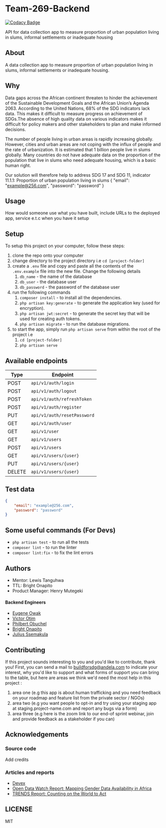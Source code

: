 # Team-269-Backend

[![Codacy Badge](https://api.codacy.com/project/badge/Grade/27dcc4acfa9c4d8f95f058acd398a058)](https://app.codacy.com/gh/BuildForSDG/Team-269-Backend?utm_source=github.com&utm_medium=referral&utm_content=BuildForSDG/Team-269-Backend&utm_campaign=Badge_Grade_Settings)

API for data collection app to measure proportion of urban population living in slums, informal settlements or inadequate housing

## About

A data collection app to measure proportion of urban population living in slums, informal settlements or inadequate housing.

## Why

Data gaps across the African continent threaten to hinder the achievement of the Sustainable Development Goals and the African Union’s Agenda 2063. According to the United Nations, 68% of the SDG indicators lack data. This makes it difficult to measure progress on achievement of SDGs.The absence of high quality data on various indicators makes it difficult for policy makers and other stakeholders to plan and make informed decisions.

The number of people living in urban areas is rapidly increasing globally. However, cities and urban areas are not coping with the influx of people and the rate of urbanization. It is estimated that 1 billion people live in slums globally.
Many countries do not have adequate data on the proportion of the population that live in slums who need adequate housing, which is a basic human right.

Our solution will therefore help to address SDG 17 and SDG 11, indicator 11.1.1: Proportion of urban population living in slums
{
"email": "example@256.com",
"password": "password"
}

## Usage

How would someone use what you have built, include URLs to the deployed app, service e.t.c when you have it setup

## Setup

To setup this project on your computer, follow these steps:

1. clone the repo onto your computer
2. change directory to the project directory i.e `cd [project-folder]`
3. create a `.env` file and copy and paste all the contents of the `.env.example` file into the new file. Change the following details
    1. `db_name` - the name of the database
    2. `db_user` - the database user
    3. `db_password` - the password of the database user
4. run the following commands
    1. `composer install` - to install all the dependencies.
    2. `php artisan key:generate` - to generate the application key (used for encryption).
    3. `php artisan jwt:secret` - to generate the secret key that will be used for creating auth tokens.
    4. `php artisan migrate` - to run the database migrations.
5. to start the app, simply run `php artisan serve` from within the root of the project i.e
    1. `cd [project-folder]`
    2. `php artisan serve`

## Available endpoints

| **Type** | **Endpoint**                |
| -------- | --------------------------- |
| POST     | `api/v1/auth/login`         |
| POST     | `api/v1/auth/logout`        |
| POST     | `api/v1/auth/refreshToken`  |
| POST     | `api/v1/auth/register`      |
| PUT      | `api/v1/auth/resetPassword` |
| GET      | `api/v1/auth/user`          |
| GET      | `api/v1/user`               |
| GET      | `api/v1/users`              |
| POST     | `api/v1/users`              |
| GET      | `api/v1/users/{user}`       |
| PUT      | `api/v1/users/{user}`       |
| DELETE   | `api/v1/users/{user}`       |

## Test data

```json
{
	"email": "example@256.com",
	"password": "password"
}
```

## Some useful commands (For Devs)

-   `php artisan test` - to run all the tests
-   `composer lint` - to run the linter
-   `composer lint:fix` - to fix the lint errors

## Authors

-   Mentor: Lewis Tanguhwa
-   TTL: Bright Onapito
-   Product Manager: Henry Mutegeki

#### Backend Engineers

- [Eugene Owak](https://github.com/geneowak)
- [Victor Otim](https://github.com/victor-otim)
- [Philbert Obuchel](https://github.com/philbertobuchel)
- [Bright Onapito](https://github.com/onabright)
- [Julius Ssemakula](https://github.com/microsoftjulius)

## Contributing

If this project sounds interesting to you and you'd like to contribute, thank you!
First, you can send a mail to buildforsdg@andela.com to indicate your interest, why you'd like to support and what forms of support you can bring to the table, but here are areas we think we'd need the most help in this project :

1.  area one (e.g this app is about human trafficking and you need feedback on your roadmap and feature list from the private sector / NGOs)
2.  area two (e.g you want people to opt-in and try using your staging app at staging.project-name.com and report any bugs via a form)
3.  area three (e.g here is the zoom link to our end-of sprint webinar, join and provide feedback as a stakeholder if you can)

## Acknowledgements

### Source code

Add credits

### Articles and reports

-   [Devex](https://www.devex.com/news/data-gaps-threaten-achievement-of-development-goals-in-africa-95825)
-   [Open Data Watch Report: Mapping Gender Data Availability in Africa](https://opendatawatch.com/monitoring-reporting/bridging-gender-data-gaps-in-africa/)
-   [TRENDS Report: Counting on the World to Act](https://countingontheworld.sdsntrends.org/)

## LICENSE

MIT
